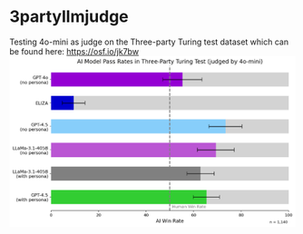 # 3partyllmjudge
Testing 4o-mini as judge on the Three-party Turing test dataset which can be found here: https://osf.io/jk7bw
![4o-mini resuts](data/4o-mini.png)
